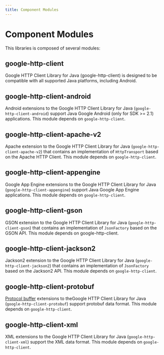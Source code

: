 ```yaml
---
title: Component Modules
---
```


# Component Modules

This libraries is composed of several modules:

## google-http-client

Google HTTP Client Library for Java (google-http-client) is designed to be compatible with all
supported Java platforms, including Android.

## google-http-client-android

Android extensions to the Google HTTP Client Library for Java (`google-http-client-android`) support
Java Google Android (only for SDK >= 2.1) applications. This module depends on `google-http-client`.

## google-http-client-apache-v2

Apache extension to the Google HTTP Client Library for Java (`google-http-client-apache-v2`) that
contains an implementation of `HttpTransport` based on the Apache HTTP Client. This module depends
on `google-http-client`.

## google-http-client-appengine

Google App Engine extensions to the Google HTTP Client Library for Java
(`google-http-client-appengine`) support Java Google App Engine applications. This module depends on
`google-http-client`.

## google-http-client-gson

GSON extension to the Google HTTP Client Library for Java (`google-http-client-gson`) that contains
an implementation of `JsonFactory` based on the GSON API. This module depends on google-http-client.

## google-http-client-jackson2

Jackson2 extension to the Google HTTP Client Library for Java (`google-http-client-jackson2`) that
contains an implementation of `JsonFactory` based on the Jackson2 API. This module depends on
`google-http-client`.

## google-http-client-protobuf

[Protocol buffer][protobuf] extensions to theGoogle HTTP Client Library for Java
(`google-http-client-protobuf`) support protobuf data format. This module depends on `google-http-client`.

## google-http-client-xml

XML extensions to the Google HTTP Client Library for Java (`google-http-client-xml`) support the XML
data format. This module depends on `google-http-client`.

[protobuf]: https://developers.google.com/protocol-buffers/docs/overview